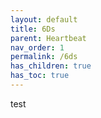 ```yaml
---
layout: default
title: 6Ds
parent: Heartbeat
nav_order: 1
permalink: /6ds
has_children: true
has_toc: true
---
```


test
